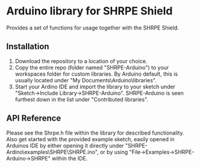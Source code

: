# Arduino library for SHRPE Shield

Provides a set of functions for usage together with the SHRPE Shield.

## Installation

1. Download the repository to a location of your choice.
2. Copy the entire repo (folder named "SHRPE-Arduino") to your workspaces folder for custom libraries. By Arduino default, this is usually located under "My Documents\Arduino\libraries".
3. Start your Ardino IDE and import the library to your sketch under "Sketch->Include Library->SHRPE-Arduino". SHRPE-Arduino is seen furthest down in the list under "Contributed libraries".
	
## API Reference

Please see the Shrpe.h file within the library for described functionality. 
Also get started with the provided example sketch, easily opened in Arduinos IDE by either opening it directly under "SHRPE-Ardino\examples\SHRPE\SHRPE.ino", or by using "File->Examples->SHRPE-Arduino->SHRPE" within the IDE.

